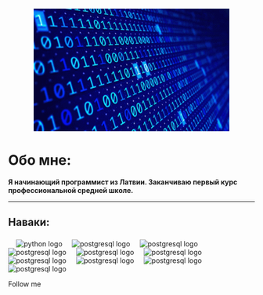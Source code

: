 <p align="center">
  <img width="400" height="250" src="https://github.com/travkaa0/travkaa0/blob/main/assets/prog.gif">
</p>

# Обо мне:

**Я начинающий программист из Латвии. Заканчиваю первый курс профессиональной средней школе.**

___

## Наваки:

###

<div align="left">
  <img width="12" />
  <img src="https://skillicons.dev/icons?i=py" height="40" alt="python logo"  />
  <img width="12" />
  <img src="https://skillicons.dev/icons?i=c" height="40" alt="postgresql logo"  />
  <img width="12" />
  <img src="https://skillicons.dev/icons?i=cs" height="40" alt="postgresql logo"  />
  <img width="12" />
  <img src="https://skillicons.dev/icons?i=dotnet" height="40" alt="postgresql logo"  />
  <img width="12" />
  <img src="https://skillicons.dev/icons?i=godot" height="40" alt="postgresql logo"  />
  <img width="12" />
  <img src="https://skillicons.dev/icons?i=ps" height="40" alt="postgresql logo"  />
  <img width="12" />
  <img src="https://skillicons.dev/icons?i=visualstudio" height="40" alt="postgresql logo"  />
  <img width="12" />
  <img src="https://skillicons.dev/icons?i=vscode" height="40" alt="postgresql logo"  />
  <img width="12" />
  <img src="https://skillicons.dev/icons?i=windows" height="40" alt="postgresql logo"  />
  <img width="12" />
  <img src="https://skillicons.dev/icons?i=pycharm" height="40" alt="postgresql logo"  />
  <img width="12" />
</div>

Follow me
